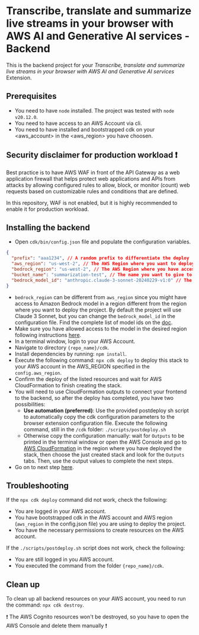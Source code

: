 # Transcribe, translate and summarize live streams in your browser with AWS AI and Generative AI services - Backend

This is the backend project for your *Transcribe, translate and summarize live streams in your browser with AWS AI and Generative AI services* Extension.

## Prerequisites
* You need to have `node` installed. The project was tested with `node v20.12.0`.
* You need to have access to an AWS Account via cli.
* You need to have installed and bootstrapped cdk on your <aws_account> in the <aws_region> you have choosen.

## Security disclaimer for production workload :exclamation:
Best practice is to have AWS WAF in front of the API Gateway as a web application firewall that helps protect web applications and APIs from attacks by allowing configured rules to allow, block, or monitor (count) web requests based on customizable rules and conditions that are defined. 

In this repository, WAF is not enabled, but it is highly recommended to enable it for production workload.


## Installing the backend

* Open `cdk/bin/config.json` file and populate the configuration variables.
```json
{
  "prefix": "aaa1234", // A random prefix to differentiate the deploy
  "aws_region": "us-west-2", // The AWS Region where you want to deploy the project
  "bedrock_region": "us-west-2", // The AWS Region where you have access to Amazon Bedrock models
  "bucket_name": "summarization-test", // The name you want to give to the Amazon S3 Bucket where conversation summaries will be stored. The name will be automatically suffixed with a random string.
  "bedrock_model_id": "anthropic.claude-3-sonnet-20240229-v1:0" // The ID of the Amazon Bedrock model to summarize the conversation - you can find the complete list here https://docs.aws.amazon.com/bedrock/latest/userguide/model-ids.html
}

```
* `bedrock_region` can be different from `aws_region` since you might have access to Amazon Bedrock model in a region different from the region where you want to deploy the project. By default the project will use Claude 3 Sonnet, but you can change the `bedrock_model_id` in the configuration file. Find the complete list of model ids on the [doc](https://docs.aws.amazon.com/bedrock/latest/userguide/model-ids.html).
* Make sure you have allowed access to the model in the desired region following instructions [here](https://docs.aws.amazon.com/bedrock/latest/userguide/model-access.html).
* In a terminal window, login to your AWS Account.
* Navigate to directory `{repo_name}/cdk`.
* Install dependencies by running: `npm install`.
* Execute the following command: `npx cdk deploy` to deploy this stack to your AWS account in the AWS_REGION specified in the `config.aws_region`.
* Confirm the deploy of the listed resources and wait for AWS CloudFormation to finish creating the stack.
* You will need to use CloudFormation outputs to connect your frontend to the backend, so after the deploy has completed, you have two possibilities:
  - **Use automation (preferred)**: Use the provided postdeploy sh script to automatically copy the cdk configuration parameters to the browser extension configuration file. Execute the following command, still in the `/cdk` folder: `./scripts/postdeploy.sh`
  - Otherwise copy the configuration manually: wait for `Outputs` to be printed in the terminal window or open the AWS Console and go to [AWS CloudFormation](https://us-west-2.console.aws.amazon.com/cloudformation/home) in the region where you have deployed the stack, then choose the just created stack and look for the `Outputs` tabs. Then, use the output values to complete the next steps.
* Go on to next step [here](../README.md).

## Troubleshooting

If the `npx cdk deploy` command did not work, check the following:
- You are logged in your AWS account.
- You have bootstrapped cdk in the AWS account and AWS region (`aws_region` in the config.json file) you are using to deploy the project.
- You have the necessary permissions to create resources on the AWS account.

If the `./scripts/postdeploy.sh` script does not work, check the following:
- You are still logged in you AWS account.
- You executed the command from the folder `{repo_name}/cdk`.

## Clean up
To clean up all backend resources on your AWS account, you need to run the command: `npx cdk destroy`.

:exclamation: The AWS Cognito resources won't be destroyed, so you have to open the AWS Console and delete them manually :exclamation: